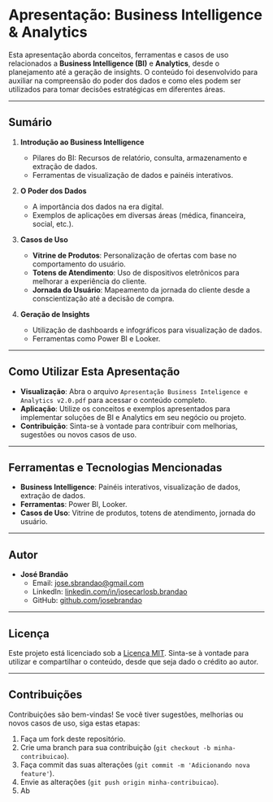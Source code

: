 # Apresentação: Business Intelligence & Analytics

Esta apresentação aborda conceitos, ferramentas e casos de uso relacionados a **Business Intelligence (BI)** e **Analytics**, desde o planejamento até a geração de insights. O conteúdo foi desenvolvido para auxiliar na compreensão do poder dos dados e como eles podem ser utilizados para tomar decisões estratégicas em diferentes áreas.

---

## Sumário

1. **Introdução ao Business Intelligence**
   - Pilares do BI: Recursos de relatório, consulta, armazenamento e extração de dados.
   - Ferramentas de visualização de dados e painéis interativos.

2. **O Poder dos Dados**
   - A importância dos dados na era digital.
   - Exemplos de aplicações em diversas áreas (médica, financeira, social, etc.).

3. **Casos de Uso**
   - **Vitrine de Produtos**: Personalização de ofertas com base no comportamento do usuário.
   - **Totens de Atendimento**: Uso de dispositivos eletrônicos para melhorar a experiência do cliente.
   - **Jornada do Usuário**: Mapeamento da jornada do cliente desde a conscientização até a decisão de compra.

4. **Geração de Insights**
   - Utilização de dashboards e infográficos para visualização de dados.
   - Ferramentas como Power BI e Looker.

---

## Como Utilizar Esta Apresentação

- **Visualização**: Abra o arquivo `Apresentação Business Inteligence e Analytics v2.0.pdf` para acessar o conteúdo completo.
- **Aplicação**: Utilize os conceitos e exemplos apresentados para implementar soluções de BI e Analytics em seu negócio ou projeto.
- **Contribuição**: Sinta-se à vontade para contribuir com melhorias, sugestões ou novos casos de uso.

---

## Ferramentas e Tecnologias Mencionadas

- **Business Intelligence**: Painéis interativos, visualização de dados, extração de dados.
- **Ferramentas**: Power BI, Looker.
- **Casos de Uso**: Vitrine de produtos, totens de atendimento, jornada do usuário.

---

## Autor

- **José Brandão**
  - Email: jose.sbrandao@gmail.com
  - LinkedIn: [linkedin.com/in/josecarlosb.brandao](https://www.linkedin.com/in/josecarlosb-brandao)
  - GitHub: [github.com/josebrandao](https://github.com/josebrandao)

---

## Licença

Este projeto está licenciado sob a [Licença MIT](LICENSE). Sinta-se à vontade para utilizar e compartilhar o conteúdo, desde que seja dado o crédito ao autor.

---

## Contribuições

Contribuições são bem-vindas! Se você tiver sugestões, melhorias ou novos casos de uso, siga estas etapas:

1. Faça um fork deste repositório.
2. Crie uma branch para sua contribuição (`git checkout -b minha-contribuicao`).
3. Faça commit das suas alterações (`git commit -m 'Adicionando nova feature'`).
4. Envie as alterações (`git push origin minha-contribuicao`).
5. Ab
